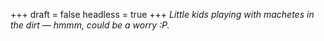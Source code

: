 
+++
draft = false
headless = true
+++
_Little kids playing with machetes in the dirt &mdash; hmmm, could be a worry :P._
